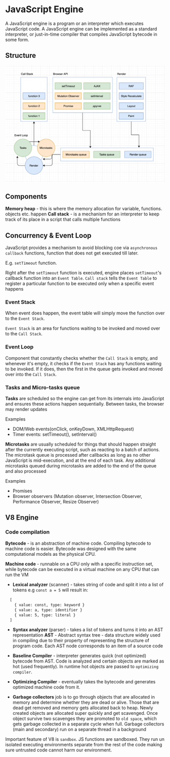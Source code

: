 # JavaScript Engine #

A JavaScript engine is a program or an interpreter which executes JavaScript code. A JavaScript engine can be implemented as a standard interpreter, or just-in-time compiler that compiles JavaScript bytecode in some form.

## Structure ##

![js-engine](./js-engine-structure.png)

## Components ##

**Memory heap** - this is where the memory allocation for variable, functions. objects etc. happen
**Call stack** - is a mechanism for an interpreter to keep track of its place in a script that calls multiple functions

## Concurrency & Event Loop ##

JavaScript provides a mechanism to avoid blocking coe via `asynchronous callback` functions, function that does not get executed till later.

E.g. `setTimeout` function.

Right after the `setTimeout` function is executed, engine places `setTimeout`'s callback function into an `Event Table`. `Call stack` tells the `Event Table` to register a particular function to be executed only when a specific event happens

### Event Stack ###

When event does happen, the event table will simply move the function over to the `Event Stack`.

`Event Stack` is an area for functions waiting to be invoked and moved over to the `Call Stack`.

### Event Loop ###

Component that constantly checks whether the `Call Stack` is empty, and whenever it's empty, it checks if the `Event Stack` has any functions waiting to be invoked. If it does, then the first in the queue gets invoked and moved over into the `Call Stack`.

### Tasks and Micro-tasks queue ###

**Tasks** are scheduled so the engine can get from its internals into JavaScript and ensures these actions happen sequentially. Between tasks, the browser may render updates

Examples

- DOM/Web events(onClick, onKeyDown, XMLHttpRequest)
- Timer events: setTimeout(), setInterval()

**Microtasks** are usually scheduled for things that should happen straight after the currently executing script, such as reacting to a batch of actions. The microtask queue is processed after callbacks as long as no other JavaScript is mid-execution, and at the end of each task. Any additional microtasks queued during microtasks are added to the end of the queue and also processed

Examples

- Promises
- Browser observers (Mutation observer, Intersection Observer, Performance Observer, Resize Observer)

## V8 Engine ##

### Code compilation ###

**Bytecode** - is an abstraction of machine code. Compiling bytecode to machine code is easier. Bytecode was designed with the same computational models as the physical CPU.

**Machine code** - runnable on a CPU only with a specific instruction set, while bytecode can be executed in a virtual machine on any CPU that can run the VM

- **Lexical analyzer** (scanner) - takes string of code and split it into a list of tokens e.g `const a = 5` will result in:

```pseudo
  [
    { value: const, type: keyword }
    { value: a, type: identifier }
    { value: 5, type: literal }
  ]
```

- **Syntax analyzer** (parser) - takes a list of tokens and turns it into an AST representation
**AST** - Abstract syntax tree - data structure widely used in compiling due to their property of representing the structure of program code. Each AST node corresponds to an item of a source code

- **Baseline Compiler** - interpreter generates quick (not optimized) bytecode from AST. Code is analyzed and certain objects are marked as hot (used frequently). In runtime hot objects are passed to `optimizing compiler`.

- **Optimizing Compiler** - eventually takes the bytecode and generates optimized machine code from it. 

- **Garbage collectors** job is to go through objects that are allocated in memory and determine whether they are dead or alive. Those that are dead get removed and memory gets allocated back to heap. Newly created objects are allocated super quickly and get scavenged. Once object survive two scavenges they are promoted to `old space`, which gets garbage collected in a separate cycle when full. Garbage collectors (main and secondary) run on a separate thread in a background

Important feature of V8 is `sandbox`. JS functions are sandboxed. They run un isolated executing environments separate from the rest of the code making sure untrusted code cannot harm our environment.
